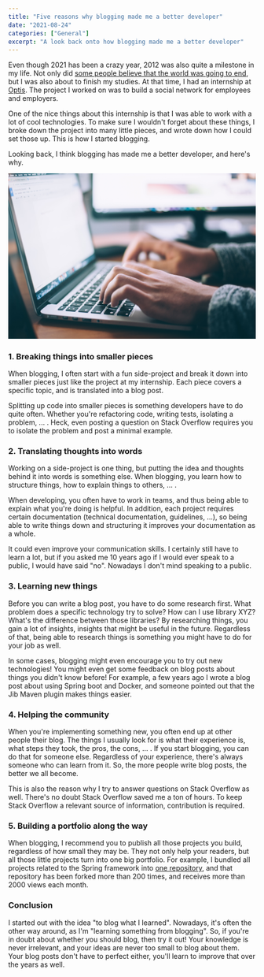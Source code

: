 ```yaml
---
title: "Five reasons why blogging made me a better developer"
date: "2021-08-24"
categories: ["General"]
excerpt: "A look back onto how blogging made me a better developer"
---
```


Even though 2021 has been a crazy year, 2012 was also quite a milestone in my life. 
Not only did [some people believe that the world was going to end](https://en.wikipedia.org/wiki/2012_phenomenon), but I was also about to finish my studies.
At that time, I had an internship at [Optis](http://optis.be/). 
The project I worked on was to build a social network for employees and employers.

One of the nice things about this internship is that I was able to work with a lot of cool technologies. 
To make sure I wouldn't forget about these things, I broke down the project into many little pieces, and wrote down how I could set those up. 
This is how I started blogging.

Looking back, I think blogging has made me a better developer, and here's why.

![Photo of a person at a laptop writing text within a text editor](images/glenn-carstens-peters-npxXWgQ33ZQ-unsplash.jpg)

### 1. Breaking things into smaller pieces

When blogging, I often start with a fun side-project and break it down into smaller pieces just like the project at my internship.
Each piece covers a specific topic, and is translated into a blog post.

Splitting up code into smaller pieces is something developers have to do quite often.
Whether you're refactoring code, writing tests, isolating a problem, ... . 
Heck, even posting a question on Stack Overflow requires you to isolate the problem and post a minimal example.

### 2. Translating thoughts into words

Working on a side-project is one thing, but putting the idea and thoughts behind it into words is something else. 
When blogging, you learn how to structure things, how to explain things to others, ... .

When developing, you often have to work in teams, and thus being able to explain what you're doing is helpful. 
In addition, each project requires certain documentation (technical documentation, guidelines, ...), so being able to write things down and structuring it improves your documentation as a whole.

It could even improve your communication skills. 
I certainly still have to learn a lot, but if you asked me 10 years ago if I would ever speak to a public, I would have said "no". 
Nowadays I don't mind speaking to a public.

### 3. Learning new things

Before you can write a blog post, you have to do some research first. 
What problem does a specific technology try to solve? 
How can I use library XYZ?
What's the difference between those libraries? 
By researching things, you gain a lot of insights, insights that might be useful in the future. 
Regardless of that, being able to research things is something you might have to do for your job as well.

In some cases, blogging might even encourage you to try out new technologies! 
You might even get some feedback on blog posts about things you didn't know before! 
For example, a few years ago I wrote a blog post about using Spring boot and Docker, and someone pointed out that the Jib Maven plugin makes things  easier.

### 4. Helping the community

When you're implementing something new, you often end up at other people their blog. 
The things I usually look for is what their experience is, what steps they took, the pros, the cons, ... . 
If you start blogging, you can do that for someone else. 
Regardless of your experience, there's always someone who can learn from it. 
So, the more people write blog posts, the better we all become.

This is also the reason why I try to answer questions on Stack Overflow as well. 
There's no doubt Stack Overflow saved me a ton of hours. 
To keep Stack Overflow a relevant source of information, contribution is required.

### 5. Building a portfolio along the way

When blogging, I recommend you to publish all those projects you build, regardless of how small they may be. 
They not only help your readers, but all those little projects turn into one big portfolio. 
For example, I bundled all projects related to the Spring framework into [one repository](https://github.com/g00glen00b/spring-samples), and that repository has been forked more than 200 times, and receives more than 2000 views each month.

### Conclusion

I started out with the idea "to blog what I learned". 
Nowadays, it's often the other way around, as I'm "learning something from blogging". 
So, if you're in doubt about whether you should blog, then try it out! 
Your knowledge is never irrelevant, and your ideas are never too small to blog about them. 
Your blog posts don't have to perfect either, you'll learn to improve that over the years as well.